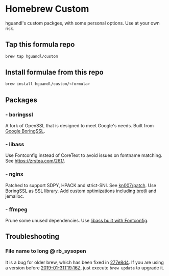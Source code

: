 # Homebrew Custom

hguandl's custom packges, with some personal options. Use at your own risk.

## Tap this formula repo

``` bash
brew tap hguandl/custom
```

## Install formulae from this repo

``` bash
brew install hguandl/custom/<formula>
```

## Packages

### - boringssl

A fork of OpenSSL that is designed to meet Google's needs. Built from [Google BoringSSL](https://boringssl.googlesource.com/boringssl/).

### - libass

Use Fontconfig instead of CoreText to avoid issues on fontname matching. See <https://zrstea.com/261/>.

### - nginx

Patched to support SDPY, HPACK and strict-SNI. See [kn007/patch](https://github.com/kn007/patch). Use BoringSSL as SSL library. Add custom optimizations including [brotli](https://github.com/google/brotli) and jemalloc.

### - ffmpeg

Prune some unused dependencies. Use [libass built with Fontconfig](#--libass).

## Troubleshooting

### File name to long @ rb_sysopen

It is a bug for older brew, which has been fixed in [277e8d4](https://github.com/Homebrew/brew/commit/277e8d43be89c1e8fa6699fd5e8bc3616cabd103). If you are using a version before [2019-01-31T19:16Z](https://dencode.com/date?v=2019-01-31T19%3A16Z), just execute `brew update` to upgrade it.